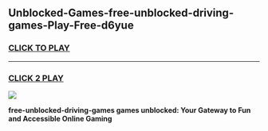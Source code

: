 
## Unblocked-Games-free-unblocked-driving-games-Play-Free-d6yue
<h3>
<a href="https://premium76.site?title=free-unblocked-driving-games&ref=22A">CLICK TO PLAY</a></h3>
<hr>

<h3>
<a href="https://premium76.site?title=free-unblocked-driving-games&ref=22A">CLICK 2 PLAY</a>
  
</h3>

<a href="https://premium76.site?title=free-unblocked-driving-games&ref=22A"><img src="https://clearcache.store/games.png"></a>


**free-unblocked-driving-games games unblocked: Your Gateway to Fun and Accessible Online Gaming**
